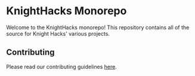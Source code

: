 # KnightHacks Monorepo

Welcome to the KnightHacks monorepo! This repository contains all of the source for Knight Hacks' various projects.

## Contributing

Please read our contributing guidelines [here](CONTRIBUTING.md).
